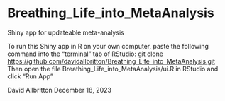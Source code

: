 # Breathing_Life_into_MetaAnalysis
Shiny app for updateable meta-analysis

To run this Shiny app in R on your own computer, paste the following command into the “terminal” tab of RStudio:
git clone https://github.com/davidallbritton/Breathing_Life_into_MetaAnalysis.git
Then open the file Breathing_Life_into_MetaAnalysis/ui.R in RStudio and click “Run App”

David Allbritton
December 18, 2023
